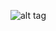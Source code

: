 ![alt tag](https://s3-us-west-1.amazonaws.com/curriousquirrel/AZE_BETA_v2.png "Assets Zip Extractor")
